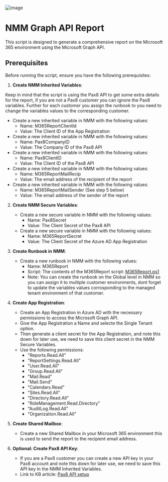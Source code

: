 ![image](https://github.com/Get-Nerdio/NMM-SE/assets/52416805/5c8dd05e-84a7-49f9-8218-64412fdaffaf)

# NMM Graph API Report

This script is designed to generate a comprehensive report on the Microsoft 365 environment using the Microsoft Graph API.

## Prerequisites

Before running the script, ensure you have the following prerequisites:

1. **Create NMM Inherited Variables**:

Keep in mind that the script is using the Pax8 API to get some extra details for the report, if you are not a Pax8 customer you can ignore the Pax8 variables.
Further for each customer you assign the runbook to you need to change the variables values to the corresponding customer.

   - Create a new inherited variable in NMM with the following values:
     - Name: M365ReportClientId
     - Value: The Client ID of the App Registration
   - Create a new inherited variable in NMM with the following values:
     - Name: Pax8CompanyID
     - Value: The Company ID of the Pax8 API
   - Create a new inherited variable in NMM with the following values:
     - Name: Pax8ClientID
     - Value: The Client ID of the Pax8 API
   - Create a new inherited variable in NMM with the following values:
     - Name: M365ReportMailRecip
     - Value: The email address of the recipient of the report
   - Create a new inherited variable in NMM with the following values:
     - Name: M365ReportMailSender (See step 5 below)
     - Value: The email address of the sender of the report

2. **Create NMM Secure Variables**:
   - Create a new secure variable in NMM with the following values:
     - Name: Pax8Secret
     - Value: The Client Secret of the Pax8 API
   - Create a new secure variable in NMM with the following values:
     - Name: M365ReportSecret
     - Value: The Client Secret of the Azure AD App Registration

3. **Create Runbook in NMM**:
   - Create a new runbook in NMM with the following values:
     - Name: M365Report
     - Script: The contents of the M365Report script: [M365Report.ps1](https://github.com/Get-Nerdio/NMM-SE/blob/main/Azure%20Runbooks/NMM%20Graph%20API%20Report/M365Report.ps1)
     - Note: You can create the runbook on the Global level in NMM so you can assign it to multiple customer environments, dont forget to update the variables values corrosponding to the managed tenant environment of that customer.

4. **Create App Registration**:
   - Create an App Registration in Azure AD with the necessary permissions to access the Microsoft Graph API.
   - Give the App Registration a Name and selecte the Single Tenant option.
   - Then generate a client secret for the App Registration, and note this down for later use, we need to save this client secret in the NMM Secure Variables.
   - Use the following permissions:
     - "Reports.Read.All"
     - "ReportSettings.Read.All"
     - "User.Read.All"
     - "Group.Read.All"
     - "Mail.Read"
     - "Mail.Send"
     - "Calendars.Read"
     - "Sites.Read.All"
     - "Directory.Read.All"
     - "RoleManagement.Read.Directory"
     - "AuditLog.Read.All"
     - "Organization.Read.All"

5. **Create Shared Mailbox**:
   - Create a new Shared Mailbox in your Microsoft 365 environment this is used to send the report to the recipient email address.

6. **Optional: Create Pax8 API Key**:
    - If you are a Pax8 customer you can create a new API key in your Pax8 account and note this down for later use, we need to save this API key in the NMM Inherited Variables.
    - Link to KB article: [Pax8 API setup](https://devx.pax8.com/docs/integrationrequest)





